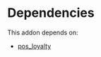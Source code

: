 # Dependencies

This addon depends on:

- [pos_loyalty](https://github.com/bringout/oca-ocb-pos/tree/1246d1a78052da610c8678a6ae10574182d1ac7c/odoo-bringout-oca-ocb-pos_loyalty)

